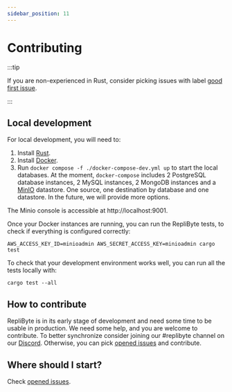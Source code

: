 ```yaml
---
sidebar_position: 11
---
```


# Contributing

:::tip

If you are non-experienced in Rust, consider picking issues with label [good first issue](https://github.com/Qovery/replibyte/issues?q=is%3Aopen+is%3Aissue+label%3A%22good+first+issue%22).

:::

## Local development

For local development, you will need to:

1. Install [Rust](https://www.rust-lang.org/).
2. Install [Docker](https://www.docker.com).
3. Run `docker compose -f ./docker-compose-dev.yml up` to
start the local databases. At the moment, `docker-compose` includes 2 PostgreSQL database instances, 2 MySQL instances, 2 MongoDB instances
and a [MinIO](https://min.io) datastore. One source, one destination by database and one datastore. In the future, we will provide more options.

The Minio console is accessible at http://localhost:9001.

Once your Docker instances are running, you can run the RepliByte tests, to check if everything is configured correctly:

```shell
AWS_ACCESS_KEY_ID=minioadmin AWS_SECRET_ACCESS_KEY=minioadmin cargo test
```

To check that your development environment works well, you can run all the tests locally with:

```shell
cargo test --all
```

## How to contribute

RepliByte is in its early stage of development and need some time to be usable in production. We need some help, and you are welcome to
contribute. To better synchronize consider joining our #replibyte channel on our [Discord](https://discord.qovery.com). Otherwise, you can
pick [opened issues](https://github.com/Qovery/replibyte/issues) and contribute.

## Where should I start?

Check [opened issues](https://github.com/Qovery/replibyte/issues). 


